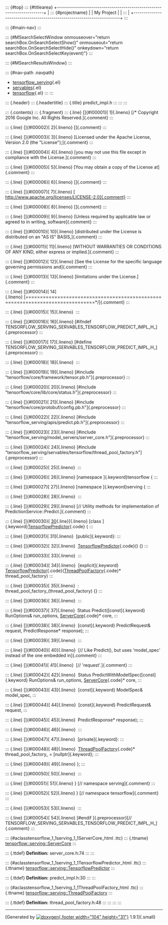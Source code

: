 ::: {#top}
::: {#titlearea}
+-----------------------------------------------------------------------+
| ::: {#projectname}                                                    |
| My Project                                                            |
| :::                                                                   |
+-----------------------------------------------------------------------+
:::

::: {#main-nav}
:::

::: {#MSearchSelectWindow onmouseover="return searchBox.OnSearchSelectShow()" onmouseout="return searchBox.OnSearchSelectHide()" onkeydown="return searchBox.OnSearchSelectKey(event)"}
:::

::: {#MSearchResultsWindow}
:::

::: {#nav-path .navpath}
-   [tensorflow\_serving](dir_bbc8937306723ff096d79d77f4a73363.html){.el}
-   [servables](dir_e240d895a087fc4ce46e8f4c52318018.html){.el}
-   [tensorflow](dir_143c99ffaf6c8b3b63b06c22e49d7998.html){.el}
:::
:::

::: {.header}
::: {.headertitle}
::: {.title}
predict\_impl.h
:::
:::
:::

::: {.contents}
::: {.fragment}
::: {.line}
[]{#l00001}[ 1]{.lineno} [/\* Copyright 2016 Google Inc. All Rights
Reserved.]{.comment}
:::

::: {.line}
[]{#l00002}[ 2]{.lineno} []{.comment}
:::

::: {.line}
[]{#l00003}[ 3]{.lineno} [Licensed under the Apache License, Version 2.0
(the \"License\");]{.comment}
:::

::: {.line}
[]{#l00004}[ 4]{.lineno} [you may not use this file except in compliance
with the License.]{.comment}
:::

::: {.line}
[]{#l00005}[ 5]{.lineno} [You may obtain a copy of the License
at]{.comment}
:::

::: {.line}
[]{#l00006}[ 6]{.lineno} []{.comment}
:::

::: {.line}
[]{#l00007}[ 7]{.lineno} [
http://www.apache.org/licenses/LICENSE-2.0]{.comment}
:::

::: {.line}
[]{#l00008}[ 8]{.lineno} []{.comment}
:::

::: {.line}
[]{#l00009}[ 9]{.lineno} [Unless required by applicable law or agreed to
in writing, software]{.comment}
:::

::: {.line}
[]{#l00010}[ 10]{.lineno} [distributed under the License is distributed
on an \"AS IS\" BASIS,]{.comment}
:::

::: {.line}
[]{#l00011}[ 11]{.lineno} [WITHOUT WARRANTIES OR CONDITIONS OF ANY KIND,
either express or implied.]{.comment}
:::

::: {.line}
[]{#l00012}[ 12]{.lineno} [See the License for the specific language
governing permissions and]{.comment}
:::

::: {.line}
[]{#l00013}[ 13]{.lineno} [limitations under the License.]{.comment}
:::

::: {.line}
[]{#l00014}[
14]{.lineno} [==============================================================================\*/]{.comment}
:::

::: {.line}
[]{#l00015}[ 15]{.lineno} 
:::

::: {.line}
[]{#l00016}[ 16]{.lineno} [\#ifndef
TENSORFLOW\_SERVING\_SERVABLES\_TENSORFLOW\_PREDICT\_IMPL\_H\_]{.preprocessor}
:::

::: {.line}
[]{#l00017}[ 17]{.lineno} [\#define
TENSORFLOW\_SERVING\_SERVABLES\_TENSORFLOW\_PREDICT\_IMPL\_H\_]{.preprocessor}
:::

::: {.line}
[]{#l00018}[ 18]{.lineno} 
:::

::: {.line}
[]{#l00019}[ 19]{.lineno} [\#include
\"tensorflow/core/framework/tensor.pb.h\"]{.preprocessor}
:::

::: {.line}
[]{#l00020}[ 20]{.lineno} [\#include
\"tensorflow/core/lib/core/status.h\"]{.preprocessor}
:::

::: {.line}
[]{#l00021}[ 21]{.lineno} [\#include
\"tensorflow/core/protobuf/config.pb.h\"]{.preprocessor}
:::

::: {.line}
[]{#l00022}[ 22]{.lineno} [\#include
\"tensorflow\_serving/apis/predict.pb.h\"]{.preprocessor}
:::

::: {.line}
[]{#l00023}[ 23]{.lineno} [\#include
\"tensorflow\_serving/model\_servers/server\_core.h\"]{.preprocessor}
:::

::: {.line}
[]{#l00024}[ 24]{.lineno} [\#include
\"tensorflow\_serving/servables/tensorflow/thread\_pool\_factory.h\"]{.preprocessor}
:::

::: {.line}
[]{#l00025}[ 25]{.lineno} 
:::

::: {.line}
[]{#l00026}[ 26]{.lineno} [namespace ]{.keyword}tensorflow {
:::

::: {.line}
[]{#l00027}[ 27]{.lineno} [namespace ]{.keyword}serving {
:::

::: {.line}
[]{#l00028}[ 28]{.lineno} 
:::

::: {.line}
[]{#l00029}[ 29]{.lineno} [// Utility methods for implementation of
PredictionService::Predict.]{.comment}
:::

::: {.line}
[]{#l00030}[
[30](classtensorflow_1_1serving_1_1TensorflowPredictor.html){.line}]{.lineno} [class
]{.keyword}[TensorflowPredictor](classtensorflow_1_1serving_1_1TensorflowPredictor.html){.code}
{
:::

::: {.line}
[]{#l00031}[ 31]{.lineno}  [public]{.keyword}:
:::

::: {.line}
[]{#l00032}[ 32]{.lineno} 
[TensorflowPredictor](classtensorflow_1_1serving_1_1TensorflowPredictor.html){.code}()
{}
:::

::: {.line}
[]{#l00033}[ 33]{.lineno} 
:::

::: {.line}
[]{#l00034}[ 34]{.lineno}  [explicit]{.keyword}
[TensorflowPredictor](classtensorflow_1_1serving_1_1TensorflowPredictor.html){.code}([ThreadPoolFactory](classtensorflow_1_1serving_1_1ThreadPoolFactory.html){.code}\*
thread\_pool\_factory)
:::

::: {.line}
[]{#l00035}[ 35]{.lineno}  :
thread\_pool\_factory\_(thread\_pool\_factory) {}
:::

::: {.line}
[]{#l00036}[ 36]{.lineno} 
:::

::: {.line}
[]{#l00037}[ 37]{.lineno}  Status Predict([const]{.keyword} RunOptions&
run\_options,
[ServerCore](classtensorflow_1_1serving_1_1ServerCore.html){.code}\*
core,
:::

::: {.line}
[]{#l00038}[ 38]{.lineno}  [const]{.keyword} PredictRequest& request,
PredictResponse\* response);
:::

::: {.line}
[]{#l00039}[ 39]{.lineno} 
:::

::: {.line}
[]{#l00040}[ 40]{.lineno}  [// Like Predict(), but uses \'model\_spec\'
instead of the one embedded in]{.comment}
:::

::: {.line}
[]{#l00041}[ 41]{.lineno}  [// \'request\'.]{.comment}
:::

::: {.line}
[]{#l00042}[ 42]{.lineno}  Status PredictWithModelSpec([const]{.keyword}
RunOptions& run\_options,
[ServerCore](classtensorflow_1_1serving_1_1ServerCore.html){.code}\*
core,
:::

::: {.line}
[]{#l00043}[ 43]{.lineno}  [const]{.keyword} ModelSpec& model\_spec,
:::

::: {.line}
[]{#l00044}[ 44]{.lineno}  [const]{.keyword} PredictRequest& request,
:::

::: {.line}
[]{#l00045}[ 45]{.lineno}  PredictResponse\* response);
:::

::: {.line}
[]{#l00046}[ 46]{.lineno} 
:::

::: {.line}
[]{#l00047}[ 47]{.lineno}  [private]{.keyword}:
:::

::: {.line}
[]{#l00048}[ 48]{.lineno} 
[ThreadPoolFactory](classtensorflow_1_1serving_1_1ThreadPoolFactory.html){.code}\*
thread\_pool\_factory\_ = [nullptr]{.keyword};
:::

::: {.line}
[]{#l00049}[ 49]{.lineno} };
:::

::: {.line}
[]{#l00050}[ 50]{.lineno} 
:::

::: {.line}
[]{#l00051}[ 51]{.lineno} } [// namespace serving]{.comment}
:::

::: {.line}
[]{#l00052}[ 52]{.lineno} } [// namespace tensorflow]{.comment}
:::

::: {.line}
[]{#l00053}[ 53]{.lineno} 
:::

::: {.line}
[]{#l00054}[ 54]{.lineno} [\#endif ]{.preprocessor}[//
TENSORFLOW\_SERVING\_SERVABLES\_TENSORFLOW\_PREDICT\_IMPL\_H\_]{.comment}
:::

::: {#aclasstensorflow_1_1serving_1_1ServerCore_html .ttc}
::: {.ttname}
[tensorflow::serving::ServerCore](classtensorflow_1_1serving_1_1ServerCore.html)
:::

::: {.ttdef}
**Definition:** server\_core.h:74
:::
:::

::: {#aclasstensorflow_1_1serving_1_1TensorflowPredictor_html .ttc}
::: {.ttname}
[tensorflow::serving::TensorflowPredictor](classtensorflow_1_1serving_1_1TensorflowPredictor.html)
:::

::: {.ttdef}
**Definition:** predict\_impl.h:30
:::
:::

::: {#aclasstensorflow_1_1serving_1_1ThreadPoolFactory_html .ttc}
::: {.ttname}
[tensorflow::serving::ThreadPoolFactory](classtensorflow_1_1serving_1_1ThreadPoolFactory.html)
:::

::: {.ttdef}
**Definition:** thread\_pool\_factory.h:48
:::
:::
:::
:::

------------------------------------------------------------------------

[Generated by [![doxygen](doxygen.svg){.footer width="104"
height="31"}](https://www.doxygen.org/index.html) 1.9.1]{.small}
